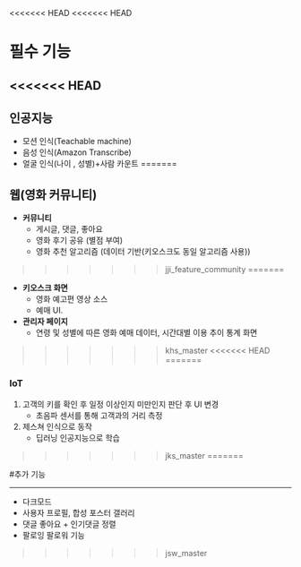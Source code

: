 <<<<<<< HEAD
<<<<<<< HEAD
# 필수 기능

<<<<<<< HEAD
---

## 인공지능

- 모션 인식(Teachable machine)
- 음성 인식(Amazon Transcribe)
- 얼굴 인식(나이 , 성별)+사람 카운트
=======








## 웹(영화 커뮤니티)

- **커뮤니티**
    - 게시글, 댓글, 좋아요
    - 영화 후기 공유 (별점 부여)
    - 영화 추천 알고리즘 (데이터 기반(키오스크도 동일 알고리즘 사용))
>>>>>>> jji_feature_community
=======
- **키오스크 화면**
    - 영화 예고편 영상 소스
    - 예매 UI.
- **관리자 페이지**
    - 연령 및 성별에 따른 영화 예매 데이터, 시간대별 이용 추이 통계 화면
>>>>>>> khs_master
<<<<<<< HEAD
=======
### IoT

1.  고객의 키를 확인 후 일정 이상인지 미만인지 판단 후 UI 변경
    - 초음파 센서를 통해 고객과의 거리 측정
2.  제스쳐 인식으로 동작
    - 딥러닝 인공지능으로 학습
>>>>>>> jks_master
=======

#추가 기능
***
- 다크모드
- 사용자 프로필, 합성 포스터 갤러리
- 댓글 좋아요 + 인기댓글 정렬
- 팔로잉 팔로워 기능

>>>>>>> jsw_master
